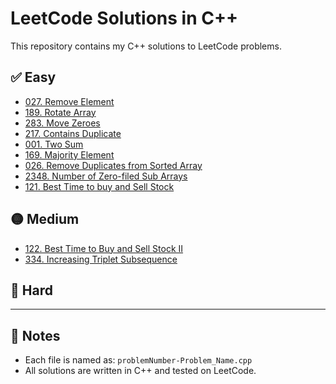 # LeetCode Solutions in C++

This repository contains my C++ solutions to LeetCode problems.

## ✅ Easy
- [027. Remove Element](027-Remove_Element.cpp)
- [189. Rotate Array](189-Rotate_array.cpp)
- [283. Move Zeroes](283-Move_Zeroes.cpp)
- [217. Contains Duplicate](217-Contains_Duplicate.cpp)
- [001. Two Sum](001-Two_sum.cpp)
- [169. Majority Element](169-Majority_Element.cpp)
- [026. Remove Duplicates from Sorted Array](026-Remove_Duplicates_from_Sorted_Array.cpp)
- [2348. Number of Zero-filed Sub Arrays](2348-Number_of_Zero_Filled_Subarrays.cpp)
- [121. Best Time to buy and Sell Stock](121-Best_Time_to_Buy_and_Sell_Stock.cpp)

## 🟡 Medium
- [122. Best Time to Buy and Sell Stock II](
122-Best_Time_to_Buy_and_Sell_Stock_II.cpp)
- [334. Increasing Triplet Subsequence](
  334-Increasing_Triplet_Subsequence.cpp)
## 🔴 Hard
<!-- Add hard-level problems here later -->

---

## 📌 Notes
- Each file is named as: `problemNumber-Problem_Name.cpp`
- All solutions are written in C++ and tested on LeetCode.
